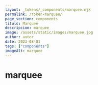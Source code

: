 ```yaml
---
layout: _tokens/_components/marquee.njk
permalink: /token-marquee/
page_section: components
titulo: Marquee
descripcion: marquee
image: /assets/static/images/marquee.jpg
author: autor
date: 2023-08-01 
tags: ["components"]
imageAlt: marquee
---
```

# marquee

